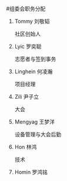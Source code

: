 #组委会职务分配

1. Tommy    刘敬韬
   
   社区创始人

2. Lyic    罗奕聪

    志愿者与签到事务

3. Linghein    何凌瀚

    项目经理
    
4. Zili    尹子立

    大会
    
5. Mengyag     王梦洋

    设备管理与大会后勤
    
6. Hon    林鸿

    技术
    
7. Homin    罗鸿铭

